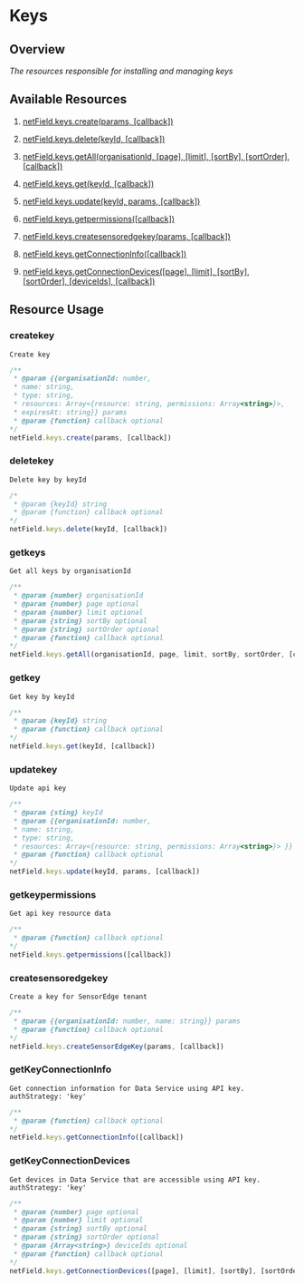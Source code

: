 # Keys

## Overview
*The resources responsible for installing and managing keys*

## Available Resources

1. [netField.keys.create(params, [callback])](#createkey)

2. [netField.keys.delete(keyId, [callback])](#deletekey)

3. [netField.keys.getAll(organisationId, [page], [limit], [sortBy], [sortOrder], [callback])](#getkeys)

4. [netField.keys.get(keyId, [callback])](#getkey)

5. [netField.keys.update(keyId, params, [callback])](#updatekey)

6. [netField.keys.getpermissions([callback])](#getkeypermissions)

7. [netField.keys.createsensoredgekey(params, [callback])](#createsensoredgekey)

8. [netField.keys.getConnectionInfo([callback])](#getKeyConnectionInfo)

9. [netField.keys.getConnectionDevices([page], [limit], [sortBy], [sortOrder], [deviceIds], [callback])](#getKeyConnectionDevices)

## Resource Usage

### createkey

    Create key

```javascript
/**
 * @param {{organisationId: number,
 * name: string,
 * type: string,
 * resources: Array<{resource: string, permissions: Array<string>}>,
 * expiresAt: string}} params
 * @param {function} callback optional
*/
netField.keys.create(params, [callback])
```

### deletekey

    Delete key by keyId

```javascript
/*
 * @param {keyId} string
 * @param {function} callback optional
*/
netField.keys.delete(keyId, [callback])
```

### getkeys

    Get all keys by organisationId

```javascript
/**
 * @param {number} organisationId
 * @param {number} page optional
 * @param {number} limit optional
 * @param {string} sortBy optional
 * @param {string} sortOrder optional
 * @param {function} callback optional
*/
netField.keys.getAll(organisationId, page, limit, sortBy, sortOrder, [callback])
```

### getkey

    Get key by keyId

```javascript
/**
 * @param {keyId} string
 * @param {function} callback optional
*/
netField.keys.get(keyId, [callback])
```

### updatekey

    Update api key

```javascript
/**
 * @param {sting} keyId
 * @param {{organisationId: number,
 * name: string,
 * type: string,
 * resources: Array<{resource: string, permissions: Array<string>}> }} params
 * @param {function} callback optional
*/
netField.keys.update(keyId, params, [callback])
```

### getkeypermissions

    Get api key resource data

```javascript
/**
 * @param {function} callback optional
*/
netField.keys.getpermissions([callback])
```

### createsensoredgekey

    Create a key for SensorEdge tenant

```javascript
/**
 * @param {{organisationId: number, name: string}} params
 * @param {function} callback optional
*/
netField.keys.createSensorEdgeKey(params, [callback])
```

### getKeyConnectionInfo

    Get connection information for Data Service using API key.
    authStrategy: 'key'

```javascript
/**
 * @param {function} callback optional
*/
netField.keys.getConnectionInfo([callback])
```

### getKeyConnectionDevices

    Get devices in Data Service that are accessible using API key.
    authStrategy: 'key'

```javascript
/**
 * @param {number} page optional
 * @param {number} limit optional
 * @param {string} sortBy optional
 * @param {string} sortOrder optional
 * @param {Array<string>} deviceIds optional
 * @param {function} callback optional
*/
netField.keys.getConnectionDevices([page], [limit], [sortBy], [sortOrder], [deviceIds], [callback])
```
